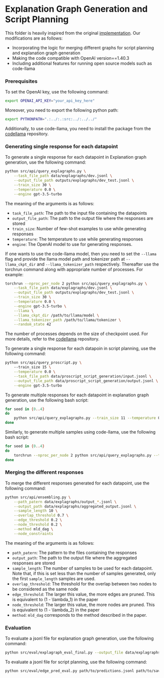 # Explanation Graph Generation and Script Planning
This folder is heavily inspired from the original [implementation](https://github.com/reasoning-machines/CoCoGen). Our modifications are as follows:
- Incorporating the logic for merging different graphs for script planning and explanation graph generation
- Making the code compatible with OpenAI version==1.40.3
- Including additional features for running open source models such as code-llama

### Prerequisites
To set the OpenAI key, use the following command:
```bash
export OPENAI_API_KEY="your_api_key_here"
```

Moreover, you need to export the following python path:
```bash
export PYTHONPATH=".:../:.:src:../:../../"
```

Additionally, to use code-llama, you need to install the package from the [codellama](https://github.com/meta-llama/codellama) repository.

### Generating single response for each datapoint

To generate a single response for each datapoint in Explanation graph generation, use the following command:
```bash
python src/api/query_explagraphs.py \
    --task_file_path data/explagraphs/dev.jsonl \
    --output_file_path outputs/explagraphs/dev_test.jsonl \
    --train_size 30 \
    --temperature 0.0 \
    --engine gpt-3.5-turbo
```

The meaning of the arguments is as follows:
- `task_file_path`: The path to the input file containing the datapoints
- `output_file_path`: The path to the output file where the responses are stored
- `train_size`: Number of few-shot examples to use while generating responses
- `temperature`: The temperature to use while generating responses
- `engine`: The OpenAI model to use for generating responses.

If one wants to use the code-llama model, then you need to set the `--llama` flag and provide the llama model path and tokenizer path at `--llama_ckpt_dir` and `--llama_tokenizer_path` respectively. Thereafter use the torchrun command along with appropriate number of processes. For example:
```bash
torchrun --nproc_per_node 2 python src/api/query_explagraphs.py \
    --task_file_path data/explagraphs/dev.jsonl \
    --output_file_path outputs/explagraphs/dev_test.jsonl \
    --train_size 30 \
    --temperature 0.0 \
    --engine gpt-3.5-turbo \
    --llama \
    --llama_ckpt_dir /path/to/llama/model \
    --llama_tokenizer_path /path/to/llama/tokenizer \
    --random_state 42
```
The number of processes depends on the size of checkpoint used. For more details, refer to the [codellama](https://github.com/meta-llama/codellama) repository.

To generate a single response for each datapoin in script planning, use the following command:
```bash
python src/api/query_proscript.py \ 
    --train_size 15 \
    --temperature 0.0 \
    --task_file_path data/proscript_script_generation/input.jsonl \
    --output_file_path data/proscript_script_generation/output.jsonl \
    --engine gpt-3.5-turbo
```

To generate multiple responses for each datapoint in explanation graph generation, use the following bash script:
```bash
for seed in {0..4}
do
    python src/api/query_explagraphs.py --train_size 11 --temperature 0.0 --random_state ${seed} --output_file_path data/explagraphs/output_${seed}_11.jsonl
done
```

Similarly, to generate multiple samples using code-llama, use the following bash script:
```bash
for seed in {0..4}
do
    torchrun --nproc_per_node 2 python src/api/query_explagraphs.py --train_size 11 --temperature 0.0 --random_state ${seed} --output_file_path data/explagraphs/output_${seed}_11.jsonl --llama --llama_ckpt_dir /path/to/llama/model --llama_tokenizer_path /path/to/llama/tokenizer
done
```

### Merging the different responses

To merge the different responses generated for each datapoint, use the following command:
```bash
python src/api/ensembling.py \
    --path_patern data/explagraphs/output_*.jsonl \
    --output_path data/explagraphs/aggregated_output.jsonl \
    --sample_length 10 \
    --overlap_threshold 0.7 \
    --edge_threshold 0.2 \
    --node_threshold 0.2 \
    --method mld_dag \
    --node_constraints
```

The meaning of the arguments is as follows:
- `path_patern`: The pattern to the files containing the responses
- `output_path`: The path to the output file where the aggregated responses are stored
- `sample_length`: The number of samples to be used for each datapoint. Note that, if this is set less than the number of samples generated, only the first `sample_length` samples are used.
- `overlap_threshold`: The threshold for the overlap between two nodes to be considered as the same node
- `edge_threshold`: The larger this value, the more edges are pruned. This is equivalent to (1 - \lambda_1) in the paper
- `node_threshold`: The larger this value, the more nodes are pruned. This is equivalent to (1 - \lambda_2) in the paper
- `method`: `mld_dag` corresponds to the method described in the paper.

### Evaluation
To evaluate a jsonl file for explanation graph generation, use the following command:
```bash
python src/eval/explagraph_eval_final.py --output_file data/explagraphs/aggregated_output.jsonl
```

To evaluate a jsonl file for script planning, use the following command:
```bash
python src/eval/edge_pred_eval.py path/to/predictions.jsonl path/to/save_results.json
```